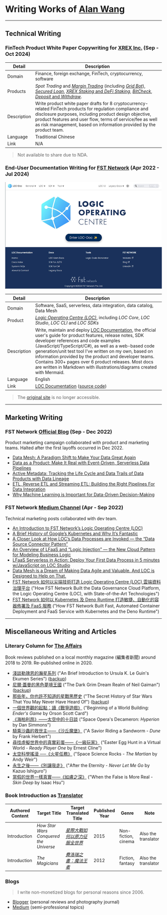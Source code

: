 # Writing Works of [Alan Wang](https://github.com/alankrantas)

---

## Technical Writing

### FinTech Product White Paper Copywriting for [XREX Inc.](https://xrex.io/) (Sep - Oct 2024)

| Detail      | Description                                                                                                                                                                                                                                                                                                                                                                                                                                                                                                                                                      |
| ----------- | ---------------------------------------------------------------------------------------------------------------------------------------------------------------------------------------------------------------------------------------------------------------------------------------------------------------------------------------------------------------------------------------------------------------------------------------------------------------------------------------------------------------------------------------------------------------- |
| Domain      | Finance, foreign exchange, FinTech, cryptocurrency, software                                                                                                                                                                                                                                                                                                                                                                                                                                                                                                     |
| Products    | _Spot Trading_ and [_Margin Trading_](https://support.xrex.io/en/collections/6032284-margin-trading) (including [_Grid Bot_](https://support.xrex.io/en/collections/4080296-grid-trading)), [_Secured Loan_](https://support.xrex.io/en/articles/7322871-what-is-crypto-secured-loan), [_XREX Staking_ and _DeFi Staking_](https://support.xrex.io/en/articles/6034478-what-is-staking), [_BitCheck_](https://support.xrex.io/en/collections/3064945-bitcheck), [_Deposit_ and _Withdraw_](https://support.xrex.io/en/collections/2683050-deposit-and-withdraw). |
| Description | Write product white paper drafts for 8 cryptocurrency-related FinTech products for regulation compliance and disclosure purposes, including product design objective, product features and user flow, terms of service/fee as well as risk management, based on information provided by the product team.                                                                                                                                                                                                                                                        |
| Language    | Traditional Chinese                                                                                                                                                                                                                                                                                                                                                                                                                                                                                                                                              |
| Link        | N/A                                                                                                                                                                                                                                                                                                                                                                                                                                                                                                                                                              |

> Not available to share due to NDA.

### End-User Documentation Writing for [FST Network](https://www.fst.network/) (Apr 2022 - Jul 2024)

![loc-documentation](https://github.com/alankrantas/alankrantas/blob/main/works/illustration/loc-documentation.jpg)

| Detail      | Description                                                                                                                                                                                                                                                                                                                                                                                                                                                                                                   |
| ----------- | ------------------------------------------------------------------------------------------------------------------------------------------------------------------------------------------------------------------------------------------------------------------------------------------------------------------------------------------------------------------------------------------------------------------------------------------------------------------------------------------------------------- |
| Domain      | Software, SaaS, serverless, data integration, data catalog, Data Mesh                                                                                                                                                                                                                                                                                                                                                                                                                                         |
| Product     | [_Logic Operating Centre (LOC)_](https://www.fst.network/logic-operation-centre), including _LOC Core_, _LOC Studio_, _LOC CLI_ and _LOC SDKs_                                                                                                                                                                                                                                                                                                                                                                |
| Description | Write, maintain and deploy [LOC Documentation](https://loc-documentation.vercel.app/), the official user's guide for product features, release notes, SDK developer references and code examples (JavaScript/TypeScript/C#), as well as a web-based code generation/unit test tool I've written on my own, based on information provided by the product and developer teams. Contains 300+ pages over 6 product releases. Most docs are written in Markdown with illustrations/diagrams created with Mermaid. |
| Language    | English                                                                                                                                                                                                                                                                                                                                                                                                                                                                                                       |
| Link        | [LOC Documentation](https://loc-documentation.vercel.app/) ([source code](https://github.com/alankrantas/loc-documentation))                                                                                                                                                                                                                                                                                                                                                                                  |

> The [original site](https://documentation.loc.fst.network/) is no longer accessible.

---

## Marketing Writing

### FST Network [Official Blog](https://www.fst.network/blog) (Sep - Dec 2022)

Product marketing campaign collaborated with product and marketing teams. Halted after the first layoffs occurred in Dec 2022.

- [Data Mesh: A Paradigm Shift to Make Your Data Great Again](https://github.com/alankrantas/alankrantas/blob/main/works/articles/What%20is%20Data%20Mesh_%20-%20FST%20Network.pdf)
- [Data as a Product: Make It Real with Event-Driven, Serverless Data Pipelines](https://github.com/alankrantas/alankrantas/blob/main/works/articles/What%20is%20a%20Data%20Product_%20-%20FST%20Network.pdf)
- [Active Metadata: Tracking the Life Cycle and Data Trails of Data Products with Data Lineage](https://github.com/alankrantas/alankrantas/blob/main/works/articles/What%20is%20Active%20Metadata%20and%20Data%20Lineage_%20-%20FST%20Network.pdf)
- [ETL, Reverse ETL and Streaming ETL: Building the Right Pipelines For Data Integration](<https://github.com/alankrantas/alankrantas/blob/main/works/articles/Building%20(Streaming)%20ETL%20Pipelines%20with%20LOC%20Data%20Processes%20-%20FST%20Network.pdf>)
- [Why Machine Learning is Important for Data-Driven Decision-Making](https://github.com/alankrantas/alankrantas/blob/main/works/articles/Why%20Machine%20Learning%20is%20important%20for%20Data-Driven%20Decision-Making%20-%20FST%20Network.pdf)

### FST Network [Medium Channel](https://medium.com/fstnetwork) (Apr - Sep 2022)

Technical marketing posts collaborated with dev team.

- [An Introduction to FST Network’s Logic Operating Centre (LOC)](https://medium.com/fstnetwork/an-introduction-to-fst-networks-logic-operation-centre-loc-d6b965c47595)
- [A Brief History of Google’s Kubernetes and Why It’s Fantastic](https://medium.com/fstnetwork/a-brief-history-of-googles-kubernetes-and-why-it-s-fantastic-658ad4248e3)
- [A Closer Look at How LOC’s Data Processes are Invoked — the “Data Source Connector Pattern”](https://medium.com/fstnetwork/a-closer-look-at-how-locs-data-processes-are-invoked-the-data-source-connector-pattern-11c66eee1ff8)
- [An Overview of LFaaS and “Logic Injection” — the New Cloud Pattern for Modeling Business Logic](https://medium.com/fstnetwork/an-overview-of-lfaas-and-logic-injection-the-new-cloud-pattern-for-modeling-business-logic-7b887acc493d)
- [LFaaS Serverless in Action: Deploy Your First Data Process in 5 minutes w/JavaScript on LOC Studio](https://medium.com/fstnetwork/lfaas-in-action-deploy-your-first-data-process-in-5-minutes-w-javascript-on-loc-studio-5e69a03f75bf)
- [Data Mesh is a Dream of Making Data Agile and Valuable. And LOC is Designed to Help on That.](https://medium.com/fstnetwork/data-mesh-is-a-dream-of-making-data-agile-and-valuable-and-loc-is-designed-to-help-on-that-f071ef1b3c0f)
- [FST Network 如何以尖端技術打造 Logic Operating Centre (LOC) 雲端資料治理平台](https://medium.com/fstnetwork/fst-network-%E5%A6%82%E4%BD%95%E4%BB%A5%E5%B0%96%E7%AB%AF%E6%8A%80%E8%A1%93%E6%89%93%E9%80%A0-logic-operation-centre-loc-%E9%9B%B2%E7%AB%AF%E8%B3%87%E6%96%99%E6%B2%BB%E7%90%86%E5%B9%B3%E5%8F%B0-traditional-chinese-blog-1-94207159dc71) ("How FST Network Built the Data Governance Cloud Platform, the Logic Operating Centre (LOC), with State-of-the-Art Technologies")
- [FST Network 如何以 Kubernetes 及 Deno Runtime 打造敏捷、自動化的容器佈署及 FaaS 服務](https://medium.com/fstnetwork/fst-loc-%E5%A6%82%E4%BD%95%E4%BB%A5-kubernetes-%E5%8F%8A-deno-runtime-%E6%89%93%E9%80%A0%E6%95%8F%E6%8D%B7-%E8%87%AA%E5%8B%95%E5%8C%96%E7%9A%84%E5%AE%B9%E5%99%A8%E4%BD%88%E7%BD%B2%E5%8F%8A-faas-%E6%9C%8D%E5%8B%99-tradition-chinese-blog-2-37231d2e76fb) ("How FST Network Built Fast, Automated Container Deployment and FaaS Service with Kubernetes and the Deno Runtime")

---

## Miscellaneous Writing and Articles

### Literary Column for [The Affairs](https://www.theaffairs.com/)

Book reviews published on a local monthly magazine (編集者新聞) around 2018 to 2019. Re-published online in 2020.

- [淺談勒瑰恩的瀚星系列](https://www.theaffairs.com/%e6%b7%ba%e8%ab%87%e5%8b%92%e7%91%b0%e6%81%a9%e7%9a%84%e7%80%9a%e6%98%9f%e7%b3%bb%e5%88%97/) ("An Brief Introduction to Ursula K. Le Guin's Ekumen Series") ([backup](https://github.com/alankrantas/alankrantas/blob/main/works/articles/%E6%B7%BA%E8%AB%87%E5%8B%92%E7%91%B0%E6%81%A9%E7%9A%84%E7%80%9A%E6%98%9F%E7%B3%BB%E5%88%97%20%E2%80%93%20The%20Affairs%20%E7%B7%A8%E9%9B%86%E8%80%85%E6%96%B0%E8%81%9E.pdf))
- [尼爾‧蓋曼的黑色夢境王國](https://www.theaffairs.com/%e5%b0%bc%e7%88%be%e2%80%a7%e8%93%8b%e6%9b%bc%e7%9a%84%e9%bb%91%e8%89%b2%e5%a4%a2%e5%a2%83%e7%8e%8b%e5%9c%8b/) ("The Dark Grim Dream Realm of Neil Gaiman") ([backup](https://github.com/alankrantas/alankrantas/blob/main/works/articles/%E5%B0%BC%E7%88%BE%E2%80%A7%E8%93%8B%E6%9B%BC%E7%9A%84%E9%BB%91%E8%89%B2%E5%A4%A2%E5%A2%83%E7%8E%8B%E5%9C%8B%20%E2%80%93%20The%20Affairs%20%E7%B7%A8%E9%9B%86%E8%80%85%E6%96%B0%E8%81%9E.pdf))
- [那些年，你也許不知道的星戰黑歷史](https://www.theaffairs.com/%e9%82%a3%e4%ba%9b%e5%b9%b4%ef%bc%8c%e4%bd%a0%e4%b9%9f%e8%a8%b1%e4%b8%8d%e7%9f%a5%e9%81%93%e7%9a%84%e6%98%9f%e6%88%b0%e9%bb%91%e6%ad%b7%e5%8f%b2/) ("The Secret History of Star Wars That You May Never Have Heard Of") ([backup](https://github.com/alankrantas/alankrantas/blob/main/works/articles/%E9%82%A3%E4%BA%9B%E5%B9%B4%EF%BC%8C%E4%BD%A0%E4%B9%9F%E8%A8%B1%E4%B8%8D%E7%9F%A5%E9%81%93%E7%9A%84%E6%98%9F%E6%88%B0%E9%BB%91%E6%AD%B7%E5%8F%B2%20%E2%80%93%20The%20Affairs%20%E7%B7%A8%E9%9B%86%E8%80%85%E6%96%B0%E8%81%9E.pdf))
- [一個世界觀的起點：讀《戰爭遊戲》](https://www.theaffairs.com/%E4%B8%80%E5%80%8B%E4%B8%96%E7%95%8C%E8%A7%80%E7%9A%84%E8%B5%B7%E9%BB%9E%EF%BC%9A%E8%AE%80%E3%80%8A%E6%88%B0%E7%88%AD%E9%81%8A%E6%88%B2%E3%80%8B/) ("Beginning of a World Building: _Ender's Game_ by Orson Scott Card")
- [《海柏利昂》——太空中的十日談](https://www.theaffairs.com/%E3%80%8A%E6%B5%B7%E6%9F%8F%E5%88%A9%E6%98%82%E3%80%8B-%E5%A4%AA%E7%A9%BA%E4%B8%AD%E7%9A%84%E5%8D%81%E6%97%A5%E8%AB%87/) ("Space Opera's Decameron: _Hyperion_ by Dan Simmons")
- [騎乘沙蟲的救世主——《沙丘魔堡》](https://www.theaffairs.com/%E9%A8%8E%E4%B9%98%E6%B2%99%E8%9F%B2%E7%9A%84%E6%95%91%E4%B8%96%E4%B8%BB-%E3%80%8A%E6%B2%99%E4%B8%98%E9%AD%94%E5%A0%A1%E3%80%8B/) ("A Savior Riding a Sandworm - _Dune_ by Frank Herbert")
- [尋找虛擬世界中的真實彩蛋——《一級玩家》](https://www.theaffairs.com/%E5%B0%8B%E6%89%BE%E8%99%9B%E6%93%AC%E4%B8%96%E7%95%8C%E4%B8%AD%E7%9A%84%E7%9C%9F%E5%AF%A6%E5%BD%A9%E8%9B%8B-%E3%80%8A%E4%B8%80%E7%B4%9A%E7%8E%A9%E5%AE%B6%E3%80%8B/) ("Easter Egg Hunt in a Virtual World - _Ready Player One_ by Ernest Cline")
- [太空科學搖滾 ──《火星任務》](https://www.theaffairs.com/%E5%A4%AA%E7%A9%BA%E7%A7%91%E5%AD%B8%E6%90%96%E6%BB%BE%E2%94%80%E2%94%80%E3%80%8A%E7%81%AB%E6%98%9F%E4%BB%BB%E5%8B%99%E3%80%8B/) ("Space Science Rocks - _The Martian_ by Andy Weir")
- [永生之後——《別讓我走》](https://www.theaffairs.com/%E6%B0%B8%E7%94%9F%E4%B9%8B%E5%BE%8C-%E3%80%8A%E5%88%A5%E8%AE%93%E6%88%91%E8%B5%B0%E3%80%8B/) ("After the Eternity - _Never Let Me Go_ by Kazuo Ishiguro")
- [當假的世界一樣真實——《如膚之深》](https://www.theaffairs.com/%E7%95%B6%E5%81%87%E7%9A%84%E4%B8%96%E7%95%8C%E4%B8%80%E6%A8%A3%E7%9C%9F%E5%AF%A6-%E3%80%8A%E5%A6%82%E8%86%9A%E4%B9%8B%E6%B7%B1%E3%80%8B/) ("When the False is More Real - _Skin Deep_ by Isaac Hsu")

### Book Introduction as [Translator](https://github.com/alankrantas/alankrantas/blob/main/works/published.md#translated-titles)

| Authored Content | Target Title                           | Target Translated Title                                                                  | Published Year | Genre               | Note                |
| ---------------- | -------------------------------------- | ---------------------------------------------------------------------------------------- | -------------- | ------------------- | ------------------- |
| Introduction     | _How Star Wars Conquered the Universe_ | [_星際大戰如何以原力征服全世界_](https://www.books.com.tw/products/0010694382?sloc=main) | 2015           | Non-fiction, cinema | Also the translator |
| Introduction     | _The Magicians_                        | [_費洛瑞之書：魔法王者_](https://www.books.com.tw/products/0010560180?sloc=main)         | 2012           | Fiction, fantasy    | Also the translator |

### Blogs

> I write non-monetized blogs for personal reasons since 2006.

- [Blogger](https://krantasblog.blogspot.com/) (personal reviews and photography journal)
- [Medium](https://alankrantas.medium.com/) (semi-professional topics)
